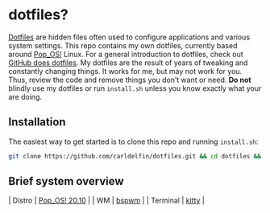 # dotfiles?

[Dotfiles](https://en.wikipedia.org/wiki/Hidden_file_and_hidden_directory#Unix_and_Unix-like_environments) are hidden files often used to configure applications and various system settings. This repo contains my own dotfiles, currently based around [Pop_OS!](https://pop.system76.com/) Linux. For a general introduction to dotfiles, check out [GitHub does dotfiles](https://dotfiles.github.io/). My dotfiles are the result of years of tweaking and constantly changing things. It works for me, but may not work for you. Thus, review the code and remove things you don’t want or need. **Do not** blindly use my dotfiles or run `install.sh` unless you know exactly what your are doing.

## Installation

The easiest way to get started is to clone this repo and running `install.sh`:

```bash
git clone https://github.com/carldelfin/dotfiles.git && cd dotfiles && bash install.sh
```

## Brief system overview

| Distro              | [Pop_OS! 20.10](https://pop.system76.com/)      |
| WM                  | [bspwm](https://github.com/baskerville/bspwm)   |
| Terminal            | [kitty](https://sw.kovidgoyal.net/kitty/)       |
